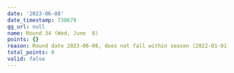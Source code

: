 ```yaml
---
date: '2023-06-08'
date_timestamp: 738679
gg_url: null
name: Round 34 (Wed, June  8)
points: {}
reason: Round date 2023-06-08, does not fall within season (2022-01-01 to 2022-12-30)
total_points: 0
valid: false
---
```

